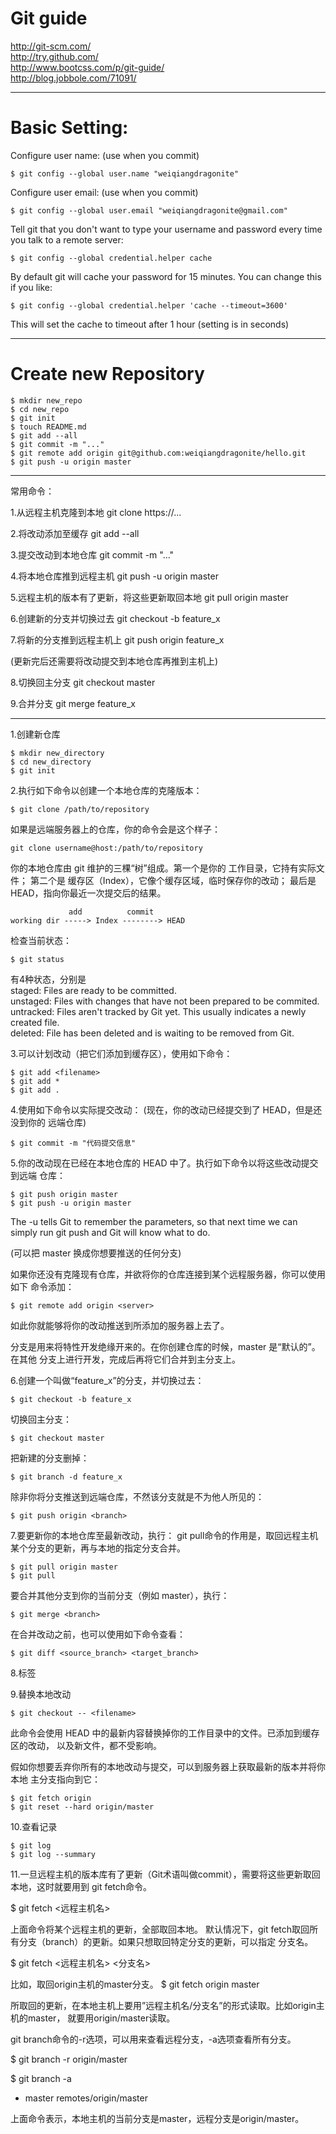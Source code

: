 
# Git guide

http://git-scm.com/  
http://try.github.com/  
http://www.bootcss.com/p/git-guide/  
http://blog.jobbole.com/71091/  

--------------------------------------------------------------------------------

# Basic Setting:

Configure user name: (use when you commit)

    $ git config --global user.name "weiqiangdragonite"

Configure user email: (use when you commit)

    $ git config --global user.email "weiqiangdragonite@gmail.com"

Tell git that you don't want to type your username and password every time you
talk to a remote server:

    $ git config --global credential.helper cache

By default git will cache your password for 15 minutes.
You can change this if you like:

    $ git config --global credential.helper 'cache --timeout=3600'

This will set the cache to timeout after 1 hour (setting is in seconds)

--------------------------------------------------------------------------------

# Create new Repository

    $ mkdir new_repo
    $ cd new_repo
    $ git init
    $ touch README.md
    $ git add --all
    $ git commit -m "..."
    $ git remote add origin git@github.com:weiqiangdragonite/hello.git
    $ git push -u origin master


--------------------------------------------------------------------------------

常用命令：

1.从远程主机克隆到本地
git clone https://...

2.将改动添加至缓存
git add --all

3.提交改动到本地仓库
git commit -m "..."

4.将本地仓库推到远程主机
git push -u origin master

5.远程主机的版本有了更新，将这些更新取回本地
git pull origin master

6.创建新的分支并切换过去
git checkout -b feature_x

7.将新的分支推到远程主机上
git push origin feature_x

(更新完后还需要将改动提交到本地仓库再推到主机上)

8.切换回主分支
git checkout master

9.合并分支
git merge feature_x



--------------------------------------------------------------------------------

1.创建新仓库

    $ mkdir new_directory
    $ cd new_directory
    $ git init

2.执行如下命令以创建一个本地仓库的克隆版本：

    $ git clone /path/to/repository

如果是远端服务器上的仓库，你的命令会是这个样子：

    git clone username@host:/path/to/repository

你的本地仓库由 git 维护的三棵“树”组成。第一个是你的 工作目录，它持有实际文件；
第二个是 缓存区（Index），它像个缓存区域，临时保存你的改动；
最后是 HEAD，指向你最近一次提交后的结果。

                 add          commit
    working dir -----> Index --------> HEAD

检查当前状态：

    $ git status

有4种状态，分别是  
staged: Files are ready to be committed.  
unstaged: Files with changes that have not been prepared to be commited.  
untracked: Files aren't tracked by Git yet. This usually indicates a newly
created file.  
deleted: File has been deleted and is waiting to be removed from Git.

3.可以计划改动（把它们添加到缓存区），使用如下命令：

    $ git add <filename>
    $ git add *
    $ git add .

4.使用如下命令以实际提交改动： (现在，你的改动已经提交到了 HEAD，但是还没到你的
远端仓库)

    $ git commit -m "代码提交信息"

5.你的改动现在已经在本地仓库的 HEAD 中了。执行如下命令以将这些改动提交到远端
仓库：

    $ git push origin master
    $ git push -u origin master

The -u tells Git to remember the parameters, so that next time we can simply
run git push and Git will know what to do.

(可以把 master 换成你想要推送的任何分支)

如果你还没有克隆现有仓库，并欲将你的仓库连接到某个远程服务器，你可以使用如下
命令添加：

    $ git remote add origin <server>

如此你就能够将你的改动推送到所添加的服务器上去了。

分支是用来将特性开发绝缘开来的。在你创建仓库的时候，master 是“默认的”。在其他
分支上进行开发，完成后再将它们合并到主分支上。

6.创建一个叫做“feature_x”的分支，并切换过去：

    $ git checkout -b feature_x

切换回主分支：

    $ git checkout master

把新建的分支删掉：

    $ git branch -d feature_x

除非你将分支推送到远端仓库，不然该分支就是不为他人所见的：

    $ git push origin <branch>

7.要更新你的本地仓库至最新改动，执行：
git pull命令的作用是，取回远程主机某个分支的更新，再与本地的指定分支合并。

    $ git pull origin master
    $ git pull

要合并其他分支到你的当前分支（例如 master），执行：

    $ git merge <branch>

在合并改动之前，也可以使用如下命令查看：

    $ git diff <source_branch> <target_branch>

8.标签

9.替换本地改动

    $ git checkout -- <filename>
    
此命令会使用 HEAD 中的最新内容替换掉你的工作目录中的文件。已添加到缓存区的改动，
以及新文件，都不受影响。

假如你想要丢弃你所有的本地改动与提交，可以到服务器上获取最新的版本并将你本地
主分支指向到它：

    $ git fetch origin
    $ git reset --hard origin/master

10.查看记录

    $ git log
    $ git log --summary




11.一旦远程主机的版本库有了更新（Git术语叫做commit），需要将这些更新取回本地，这时就要用到
git fetch命令。

$ git fetch <远程主机名>

上面命令将某个远程主机的更新，全部取回本地。
默认情况下，git fetch取回所有分支（branch）的更新。如果只想取回特定分支的更新，可以指定
分支名。

$ git fetch <远程主机名> <分支名>

比如，取回origin主机的master分支。
$ git fetch origin master

所取回的更新，在本地主机上要用”远程主机名/分支名”的形式读取。比如origin主机的master，
就要用origin/master读取。

git branch命令的-r选项，可以用来查看远程分支，-a选项查看所有分支。

$ git branch -r
origin/master
 
$ git branch -a
* master
  remotes/origin/master

上面命令表示，本地主机的当前分支是master，远程分支是origin/master。
